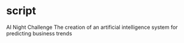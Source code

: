 # script
AI Night Challenge The creation of an artificial intelligence system for predicting business trends

